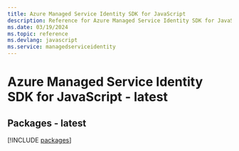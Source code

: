 ```yaml
---
title: Azure Managed Service Identity SDK for JavaScript
description: Reference for Azure Managed Service Identity SDK for JavaScript
ms.date: 03/19/2024
ms.topic: reference
ms.devlang: javascript
ms.service: managedserviceidentity
---
```

# Azure Managed Service Identity SDK for JavaScript - latest
## Packages - latest
[!INCLUDE [packages](managed-service-identity-index.md)]